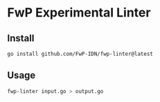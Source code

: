 # FwP Experimental Linter


## Install

```bash
go install github.com/FwP-IDN/fwp-linter@latest
```

## Usage

```bash
fwp-linter input.go > output.go
```